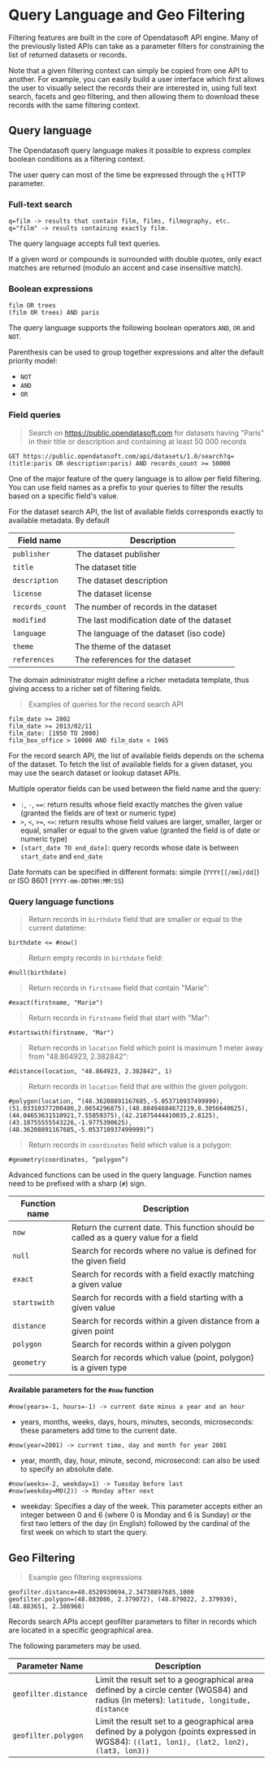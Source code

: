 # Query Language and Geo Filtering

Filtering features are built in the core of Opendatasoft API engine. Many of the previously listed APIs can take as a
parameter filters for constraining the list of returned datasets or records.

Note that a given filtering context can simply be copied from one API to another. For example, you can easily build a
user interface which first allows the user to visually select the records their are interested in, using full text
search, facets and geo filtering, and then allowing them to download these records with the same filtering context.

## Query language

The Opendatasoft query language makes it possible to express complex boolean conditions as a filtering context.

The user query can most of the time be expressed through the `q` HTTP parameter.

### Full-text search

``` text
q=film -> results that contain film, films, filmography, etc.
q="film" -> results containing exactly film.
```

The query language accepts full text queries.

If a given word or compounds is surrounded with double quotes, only exact matches are returned (modulo an accent and
case insensitive match).

### Boolean expressions

``` text
film OR trees
(film OR trees) AND paris
```

The query language supports the following boolean operators `AND`, `OR` and `NOT`.

Parenthesis can be used to group together expressions and alter the default priority model:

* `NOT`
* `AND`
* `OR`

### Field queries

> Search on https://public.opendatasoft.com for datasets having "Paris" in their title or description and containing at least 50 000 records

``` text
GET https://public.opendatasoft.com/api/datasets/1.0/search?q=(title:paris OR description:paris) AND records_count >= 50000
```

One of the major feature of the query language is to allow per field filtering. You can use field names as a prefix to
your queries to filter the results based on a specific field's value.

For the dataset search API, the list of available fields corresponds exactly to available metadata. By default

Field name      | Description
----------------|------------
`publisher`     | The dataset publisher
`title`         | The dataset title
`description`   | The dataset description
`license`       | The dataset license
`records_count` | The number of records in the dataset
`modified`      | The last modification date of the dataset
`language`      | The language of the dataset (iso code)
`theme`         | The theme of the dataset
`references`    | The references for the dataset

The domain administrator might define a richer metadata template, thus giving access to a richer set of filtering fields.

> Examples of queries for the record search API

``` text
film_date >= 2002
film_date >= 2013/02/11
film_date: [1950 TO 2000]
film_box_office > 10000 AND film_date < 1965
```

For the record search API, the list of available fields depends on the schema of the dataset. To fetch the list of
available fields for a given dataset, you may use the search dataset or lookup dataset APIs.

Multiple operator fields can be used between the field name and the query:

* `:`, `-`, `==`: return results whose field exactly matches the given value (granted the fields are of text or numeric
  type)
* `>`, `<`, `>=`, `<=`: return results whose field values are larger, smaller, larger or equal, smaller or equal to the given value (granted the field is of date or numeric type)
* `[start_date TO end_date]`: query records whose date is between `start_date` and `end_date`

Date formats can be specified in different formats: simple (`YYYY[[/mm]/dd]`) or ISO 8601 (`YYYY-mm-DDTHH:MM:SS`)


### Query language functions

> Return records in `birthdate` field that are smaller or equal to the current datetime:

```text
birthdate <= #now()
```

> Return empty records in `birthdate` field:

```text
#null(birthdate)
```

> Return records in `firstname` field that contain "Marie":

```text
#exact(firstname, "Marie")
```

> Return records in `firstname` field that start with "Mar":

```text
#startswith(firstname, "Mar")
```

> Return records in `location` field which point is maximum 1 meter away from "48.864923, 2.382842":

```text
#distance(location, "48.864923, 2.382842", 1)
```

> Return records in `location` field that are within the given polygon:

```text
#polygon(location, “(48.36208891167685,-5.053710937499999),(51.03310377200486,2.0654296875),(48.88494684672119,8.3056640625),(44.04653631510921,7.55859375),(42.21875444410035,2.8125),(43.18755555543226,-1.9775390625),(48.36208891167685,-5.053710937499999)“)
```

> Return records in `coordinates` field which value is a polygon:

```text
#geometry(coordinates, “polygon”)
```

Advanced functions can be used in the query language. Function names need to be prefixed with a sharp (`#`) sign.

Function name | Description
------------- | -----------
`now`         | Return the current date. This function should be called as a query value for a field
`null`        | Search for records where no value is defined for the given field
`exact`       | Search for records with a field exactly matching a given value
`startswith`  | Search for records with a field starting with a given value
`distance`    | Search for records within a given distance from a given point
`polygon`     | Search for records within a given polygon
`geometry`    | Search for records which value (point, polygon) is a given type

#### Available parameters for the `#now` function

``` text
#now(years=-1, hours=-1) -> current date minus a year and an hour
```

* years, months, weeks, days, hours, minutes, seconds, microseconds: these parameters add time to the current date.

``` text
#now(year=2001) -> current time, day and month for year 2001
```

* year, month, day, hour, minute, second, microsecond: can also be used to specify an absolute date.

``` text
#now(weeks=-2, weekday=1) -> Tuesday before last
#now(weekday=MO(2)) -> Monday after next
```

* weekday: Specifies a day of the week. This parameter accepts either an integer between 0 and 6 (where 0 is Monday and
  6 is Sunday) or the first two letters of the day (in English) followed by the cardinal of the first week on which to
  start the query.

## Geo Filtering

> Example geo filtering expressions

``` text
geofilter.distance=48.8520930694,2.34738897685,1000
geofilter.polygon=(48.883086, 2.379072), (48.879022, 2.379930), (48.883651, 2.386968)
```

Records search APIs accept geofilter parameters to filter in records which are located in a specific geographical area.

The following parameters may be used.

Parameter Name       | Description
-------------------- | -----------
`geofilter.distance` | Limit the result set to a geographical area defined by a circle center (WGS84) and radius (in meters): `latitude, longitude, distance`
`geofilter.polygon`  | Limit the result set to a geographical area defined by a polygon (points expressed in WGS84): `((lat1, lon1), (lat2, lon2), (lat3, lon3))`
